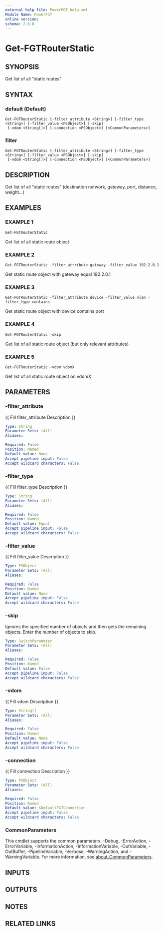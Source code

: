```yaml
---
external help file: PowerFGT-help.xml
Module Name: PowerFGT
online version:
schema: 2.0.0
---
```


# Get-FGTRouterStatic

## SYNOPSIS
Get list of all "static routes"

## SYNTAX

### default (Default)
```
Get-FGTRouterStatic [-filter_attribute <String>] [-filter_type <String>] [-filter_value <PSObject>] [-skip]
 [-vdom <String[]>] [-connection <PSObject>] [<CommonParameters>]
```

### filter
```
Get-FGTRouterStatic [-filter_attribute <String>] [-filter_type <String>] [-filter_value <PSObject>] [-skip]
 [-vdom <String[]>] [-connection <PSObject>] [<CommonParameters>]
```

## DESCRIPTION
Get list of all "static routes" (destination network, gateway, port, distance, weight...)

## EXAMPLES

### EXAMPLE 1
```
Get-FGTRouterStatic
```

Get list of all static route object

### EXAMPLE 2
```
Get-FGTRouterStatic -filter_attribute gateway -filter_value 192.2.0.1
```

Get static route object with gateway equal 192.2.0.1

### EXAMPLE 3
```
Get-FGTRouterStatic -filter_attribute device -filter_value vlan -filter_type contains
```

Get static route object with device contains port

### EXAMPLE 4
```
Get-FGTRouterStatic -skip
```

Get list of all static route object (but only relevant attributes)

### EXAMPLE 5
```
Get-FGTRouterStatic -vdom vdomX
```

Get list of all static route object on vdomX

## PARAMETERS

### -filter_attribute
{{ Fill filter_attribute Description }}

```yaml
Type: String
Parameter Sets: (All)
Aliases:

Required: False
Position: Named
Default value: None
Accept pipeline input: False
Accept wildcard characters: False
```

### -filter_type
{{ Fill filter_type Description }}

```yaml
Type: String
Parameter Sets: (All)
Aliases:

Required: False
Position: Named
Default value: Equal
Accept pipeline input: False
Accept wildcard characters: False
```

### -filter_value
{{ Fill filter_value Description }}

```yaml
Type: PSObject
Parameter Sets: (All)
Aliases:

Required: False
Position: Named
Default value: None
Accept pipeline input: False
Accept wildcard characters: False
```

### -skip
Ignores the specified number of objects and then gets the remaining objects.
Enter the number of objects to skip.

```yaml
Type: SwitchParameter
Parameter Sets: (All)
Aliases:

Required: False
Position: Named
Default value: False
Accept pipeline input: False
Accept wildcard characters: False
```

### -vdom
{{ Fill vdom Description }}

```yaml
Type: String[]
Parameter Sets: (All)
Aliases:

Required: False
Position: Named
Default value: None
Accept pipeline input: False
Accept wildcard characters: False
```

### -connection
{{ Fill connection Description }}

```yaml
Type: PSObject
Parameter Sets: (All)
Aliases:

Required: False
Position: Named
Default value: $DefaultFGTConnection
Accept pipeline input: False
Accept wildcard characters: False
```

### CommonParameters
This cmdlet supports the common parameters: -Debug, -ErrorAction, -ErrorVariable, -InformationAction, -InformationVariable, -OutVariable, -OutBuffer, -PipelineVariable, -Verbose, -WarningAction, and -WarningVariable. For more information, see [about_CommonParameters](http://go.microsoft.com/fwlink/?LinkID=113216).

## INPUTS

## OUTPUTS

## NOTES

## RELATED LINKS

